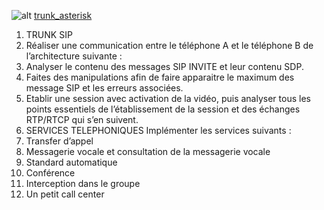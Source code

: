 ![alt](images/2022-04-05-12-45-45.png)
[trunk_asterisk](https://wiki.mdl29.net/lib/exe/fetch.php?media=braveo:02_trunk_asterisk.pdf)



1. TRUNK SIP
1. Réaliser une communication entre le téléphone A et le téléphone B de l’architecture 
suivante :
2. Analyser le contenu des messages SIP INVITE et leur contenu SDP.
3. Faites des manipulations afin de faire apparaitre le maximum des message SIP et les 
erreurs associées.
4. Etablir une session avec activation de la vidéo, puis analyser tous les points essentiels de 
l’établissement de la session et des échanges RTP/RTCP qui s’en suivent.
2. SERVICES TELEPHONIQUES
Implémenter les services suivants :
1. Transfer d’appel
2. Messagerie vocale et consultation de la messagerie vocale
3. Standard automatique
4. Conférence
5. Interception dans le groupe
6. Un petit call center

